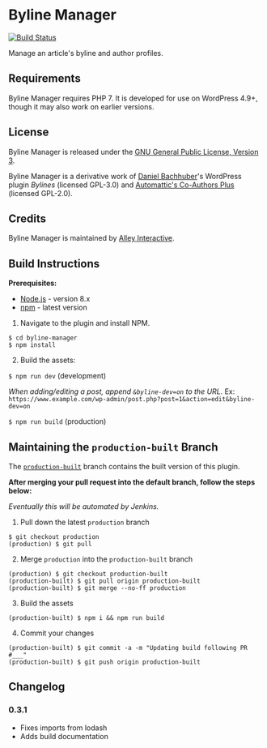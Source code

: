 Byline Manager
==============

[![Build Status](https://travis-ci.org/alleyinteractive/byline-manager.svg?branch=master)](https://travis-ci.org/alleyinteractive/byline-manager)

Manage an article's byline and author profiles.

## Requirements

Byline Manager requires PHP 7. It is developed for use on WordPress 4.9+, though it may also work on earlier versions.

## License

Byline Manager is released under the [GNU General Public License, Version 3](LICENSE.txt).

Byline Manager is a derivative work of [Daniel Bachhuber](https://danielbachhuber.com/)'s WordPress plugin _Bylines_ (licensed GPL-3.0) and [Automattic's Co-Authors Plus](https://github.com/Automattic/Co-Authors-Plus) (licensed GPL-2.0).

## Credits

Byline Manager is maintained by [Alley Interactive](https://alley.co/).

## Build Instructions

**Prerequisites:**
- [Node.js](https://nodejs.org/en/) - version 8.x
- [npm](https://www.npmjs.com/get-npm) - latest version

1. Navigate to the plugin and install NPM.
```
$ cd byline-manager
$ npm install
```

2. Build the assets:

`$ npm run dev` (development)

*When adding/editing a post, append `&byline-dev=on` to the URL.*
Ex: `https://www.example.com/wp-admin/post.php?post=1&action=edit&byline-dev=on`

`$ npm run build` (production)

## Maintaining the `production-built` Branch

The [`production-built`](https://github.com/newscorp-ghfb/byline-manager/tree/production-built) branch contains the built version of this plugin.

**After merging your pull request into the default branch, follow the steps below:**

*Eventually this will be automated by Jenkins.*

1. Pull down the latest `production` branch
```
$ git checkout production
(production) $ git pull
```

2. Merge `production` into the `production-built` branch
```
(production) $ git checkout production-built
(production-built) $ git pull origin production-built
(production-built) $ git merge --no-ff production
```

3. Build the assets
```
(production-built) $ npm i && npm run build
```

4. Commit your changes
```
(production-built) $ git commit -a -m "Updating build following PR #___"
(production-built) $ git push origin production-built
```

## Changelog

### 0.3.1

* Fixes imports from lodash
* Adds build documentation
